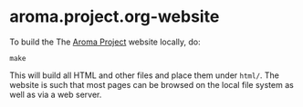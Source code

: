 aroma.project.org-website
=========================

To build the The [Aroma Project](http://www.aroma-project.org/) website locally, do:
```
make
```
This will build all HTML and other files and place them under `html/`.  The website is such that most pages can be browsed on the local file system as well as via a web server.
